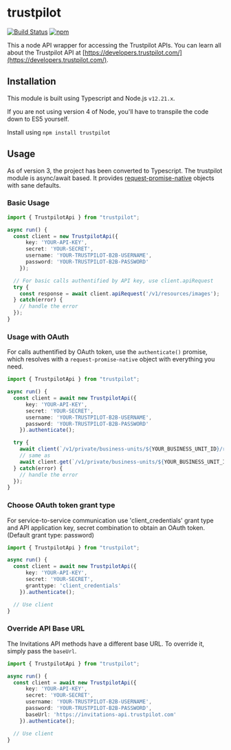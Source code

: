 # trustpilot

[![Build Status](https://travis-ci.org/trustpilot/node-trustpilot.svg?branch=master)](https://travis-ci.org/trustpilot/node-trustpilot) [![npm](https://img.shields.io/npm/v/trustpilot.svg)](https://www.npmjs.com/package/trustpilot)

This a node API wrapper for accessing the Trustpilot APIs. You can learn all about the Trustpilot API at [https://developers.trustpilot.com/](https://developers.trustpilot.com/).

## Installation

This module is built using Typescript and Node.js `v12.21.x`.

If you are not using version 4 of Node, you'll have to transpile the code down to ES5 yourself.

Install using `npm install trustpilot`

## Usage

As of version 3, the project has been converted to Typescript.
The trustpilot module is async/await based. It provides [request-promise-native](https://github.com/request/request-promise-native) objects with sane defaults.

### Basic Usage

```ts
import { TrustpilotApi } from "trustpilot";

async run() {
  const client = new TrustpilotApi({
      key: 'YOUR-API-KEY',
      secret: 'YOUR-SECRET',
      username: 'YOUR-TRUSTPILOT-B2B-USERNAME',
      password: 'YOUR-TRUSTPILOT-B2B-PASSWORD'
    });

  // For basic calls authentified by API key, use client.apiRequest
  try {
    const response = await client.apiRequest('/v1/resources/images');
  } catch(error) {
    // handle the error
  });
}
```

### Usage with OAuth

For calls authentified by OAuth token, use the `authenticate()` promise, which resolves with a `request-promise-native`
object with everything you need.

```ts
import { TrustpilotApi } from "trustpilot";

async run() {
  const client = await new TrustpilotApi({
      key: 'YOUR-API-KEY',
      secret: 'YOUR-SECRET',
      username: 'YOUR-TRUSTPILOT-B2B-USERNAME',
      password: 'YOUR-TRUSTPILOT-B2B-PASSWORD'
    }).authenticate();

  try {
    await client(`/v1/private/business-units/${YOUR_BUSINESS_UNIT_ID}/reviews`);
    // same as
    await client.get(`/v1/private/business-units/${YOUR_BUSINESS_UNIT_ID}/reviews`);
  } catch(error) {
    // handle the error
  });
}
```

### Choose OAuth token grant type

For service-to-service communication use 'client_credentials' grant type and API application key, secret combination to obtain an OAuth token. (Default grant type: password)

```ts
import { TrustpilotApi } from "trustpilot";

async run() {
  const client = await new TrustpilotApi({
      key: 'YOUR-API-KEY',
      secret: 'YOUR-SECRET',
      granttype: 'client_credentials'
    }).authenticate();

  // Use client
}
```

### Override API Base URL

The Invitations API methods have a different base URL. To override it, simply pass the `baseUrl`.

```ts
import { TrustpilotApi } from "trustpilot";

async run() {
  const client = await new TrustpilotApi({
      key: 'YOUR-API-KEY',
      secret: 'YOUR-SECRET',
      username: 'YOUR-TRUSTPILOT-B2B-USERNAME',
      password: 'YOUR-TRUSTPILOT-B2B-PASSWORD',
      baseUrl: 'https://invitations-api.trustpilot.com'
    }).authenticate();

  // Use client
}
```
